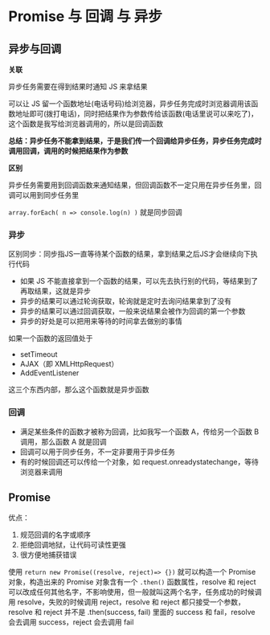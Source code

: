 # Promise 与 回调 与 异步

## 异步与回调

**关联**

异步任务需要在得到结果时通知 JS 来拿结果

可以让 JS 留一个函数地址(电话号码)给浏览器，异步任务完成时浏览器调用该函数地址即可(拨打电话)，同时把结果作为参数传给该函数(电话里说可以来吃了)，这个函数是我写给浏览器调用的，所以是回调函数

**总结：异步任务不能拿到结果，于是我们传一个回调给异步任务，异步任务完成时调用回调，调用的时候把结果作为参数**


**区别**

异步任务需要用到回调函数来通知结果，但回调函数不一定只用在异步任务里，回调可以用到同步任务里

`array.forEach( n => console.log(n) )` 就是同步回调

### 异步

区别同步：同步指JS一直等待某个函数的结果，拿到结果之后JS才会继续向下执行代码

 - 如果 JS 不能直接拿到一个函数的结果，可以先去执行别的代码，等结果到了再取结果，这就是异步
 - 异步的结果可以通过轮询获取，轮询就是定时去询问结果拿到了没有
 - 异步的结果可以通过回调获取，一般来说结果会被作为回调的第一个参数
 - 异步的好处是可以把用来等待的时间拿去做别的事情

如果一个函数的返回值处于
- setTimeout
- AJAX（即 XMLHttpRequest）
- AddEventListener

这三个东西内部，那么这个函数就是异步函数


### 回调


 - 满足某些条件的函数才被称为回调，比如我写一个函数 A，传给另一个函数 B 调用，那么函数 A 就是回调
 - 回调可以用于同步任务，不一定非要用于异步任务
 - 有的时候回调还可以传给一个对象，如 request.onreadystatechange，等待浏览器来调用



## Promise

优点：
1. 规范回调的名字或顺序
2. 拒绝回调地狱，让代码可读性更强
3. 很方便地捕获错误

使用 `return new Promise((resolve, reject)=> {})` 就可以构造一个 Promise 对象，构造出来的 Promise 对象含有一个 `.then()` 函数属性，resolve 和 reject 可以改成任何其他名字，不影响使用，但一般就叫这两个名字，任务成功的时候调用 resolve，失败的时候调用 reject，resolve 和 reject 都只接受一个参数，resolve 和 reject 并不是 .then(success, fail) 里面的 success 和 fail，resolve 会去调用 success，reject 会去调用 fail